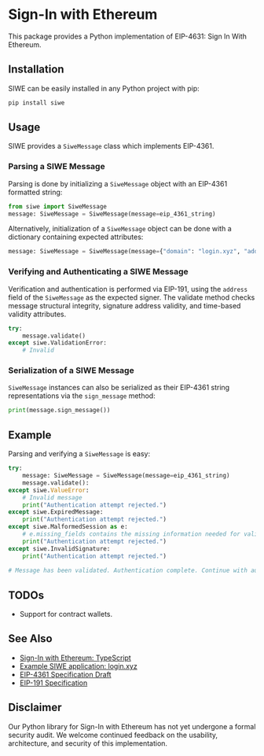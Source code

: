 # Sign-In with Ethereum

This package provides a Python implementation of EIP-4631: Sign In With Ethereum.

## Installation

SIWE can be easily installed in any Python project with pip:

```bash
pip install siwe
```

## Usage

SIWE provides a `SiweMessage` class which implements EIP-4361.

### Parsing a SIWE Message

Parsing is done by initializing a `SiweMessage` object with an EIP-4361 formatted string:

``` python
from siwe import SiweMessage
message: SiweMessage = SiweMessage(message=eip_4361_string)
```

Alternatively, initialization of a `SiweMessage` object can be done with a dictionary containing expected attributes:

``` python
message: SiweMessage = SiweMessage(message={"domain": "login.xyz", "address": "0x1234...", ...})
```

### Verifying and Authenticating a SIWE Message

Verification and authentication is performed via EIP-191, using the `address` field of the `SiweMessage` as the expected signer. The validate method checks message structural integrity, signature address validity, and time-based validity attributes. 

``` python
try:
    message.validate()
except siwe.ValidationError:
    # Invalid
```

### Serialization of a SIWE Message

`SiweMessage` instances can also be serialized as their EIP-4361 string representations via the `sign_message` method:

``` python
print(message.sign_message())
```

## Example

Parsing and verifying a `SiweMessage` is easy:

``` python
try:
    message: SiweMessage = SiweMessage(message=eip_4361_string)
    message.validate():
except siwe.ValueError:
    # Invalid message
    print("Authentication attempt rejected.")
except siwe.ExpiredMessage:
    print("Authentication attempt rejected.")
except siwe.MalformedSession as e:
    # e.missing_fields contains the missing information needed for validation
    print("Authentication attempt rejected.")
except siwe.InvalidSignature:
    print("Authentication attempt rejected.")
    
# Message has been validated. Authentication complete. Continue with authorization/other.
```

## TODOs

- Support for contract wallets.

## See Also

- [Sign-In with Ethereum: TypeScript](https://github.com/spruceid/siwe)
- [Example SIWE application: login.xyz](https://login.xyz)
- [EIP-4361 Specification Draft](https://eips.ethereum.org/EIPS/eip-4361)
- [EIP-191 Specification](https://eips.ethereum.org/EIPS/eip-191)

## Disclaimer

Our Python library for Sign-In with Ethereum has not yet undergone a formal
security audit. We welcome continued feedback on the usability, architecture,
and security of this implementation.
